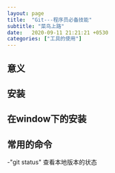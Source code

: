 ```yaml
---
layout: page
title:  "Git---程序员必备技能"
subtitle: "菜鸟上路"
date:   2020-09-11 21:21:21 +0530
categories: ["工具的使用"]
---
```


## 意义

## 安装

## 在window下的安装

## 常用的命令
-"git status" 查看本地版本的状态


